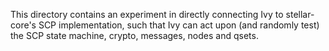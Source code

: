 This directory contains an experiment in directly connecting Ivy to stellar-core's SCP implementation,
such that Ivy can act upon (and randomly test) the SCP state machine, crypto, messages, nodes and qsets.
